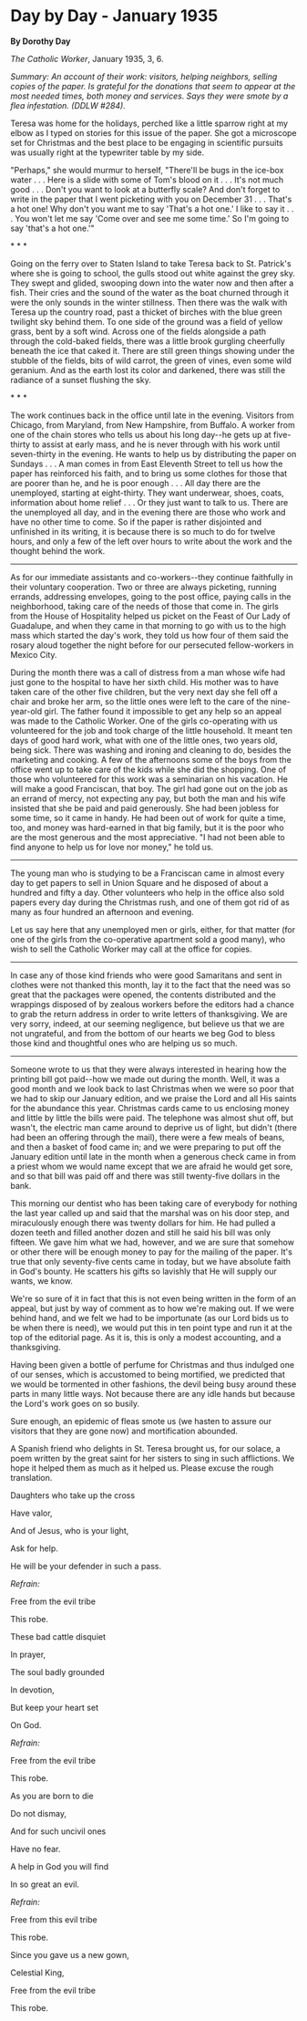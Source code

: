 Day by Day - January 1935
=========================

**By Dorothy Day**

*The Catholic Worker*, January 1935, 3, 6.

*Summary: An account of their work: visitors, helping neighbors, selling
copies of the paper. Is grateful for the donations that seem to appear
at the most needed times, both money and services. Says they were smote
by a flea infestation. (DDLW \#284).*

Teresa was home for the holidays, perched like a little sparrow right at
my elbow as I typed on stories for this issue of the paper. She got a
microscope set for Christmas and the best place to be engaging in
scientific pursuits was usually right at the typewriter table by my
side.

"Perhaps," she would murmur to herself, "There'll be bugs in the ice-box
water . . . Here is a slide with some of Tom's blood on it . . . It's
not much good . . . Don't you want to look at a butterfly scale? And
don't forget to write in the paper that I went picketing with you on
December 31 . . . That's a hot one! Why don't you want me to say 'That's
a hot one.' I like to say it . . . You won't let me say 'Come over and
see me some time.' So I'm going to say 'that's a hot one.'"

\* \* \*

Going on the ferry over to Staten Island to take Teresa back to St.
Patrick's where she is going to school, the gulls stood out white
against the grey sky. They swept and glided, swooping down into the
water now and then after a fish. Their cries and the sound of the water
as the boat churned through it were the only sounds in the winter
stillness. Then there was the walk with Teresa up the country road, past
a thicket of birches with the blue green twilight sky behind them. To
one side of the ground was a field of yellow grass, bent by a soft wind.
Across one of the fields alongside a path through the cold-baked fields,
there was a little brook gurgling cheerfully beneath the ice that caked
it. There are still green things showing under the stubble of the
fields, bits of wild carrot, the green of vines, even some wild
geranium. And as the earth lost its color and darkened, there was still
the radiance of a sunset flushing the sky.

\* \* \*

The work continues back in the office until late in the evening.
Visitors from Chicago, from Maryland, from New Hampshire, from Buffalo.
A worker from one of the chain stores who tells us about his long
day--he gets up at five-thirty to assist at early mass, and he is never
through with his work until seven-thirty in the evening. He wants to
help us by distributing the paper on Sundays . . . A man comes in from
East Eleventh Street to tell us how the paper has reinforced his faith,
and to bring us some clothes for those that are poorer than he, and he
is poor enough . . . All day there are the unemployed, starting at
eight-thirty. They want underwear, shoes, coats, information about home
relief . . . Or they just want to talk to us. There are the unemployed
all day, and in the evening there are those who work and have no other
time to come. So if the paper is rather disjointed and unfinished in its
writing, it is because there is so much to do for twelve hours, and only
a few of the left over hours to write about the work and the thought
behind the work.

- - -

As for our immediate assistants and co-workers--they continue faithfully
in their voluntary cooperation. Two or three are always picketing,
running errands, addressing envelopes, going to the post office, paying
calls in the neighborhood, taking care of the needs of those that come
in. The girls from the House of Hospitality helped us picket on the
Feast of Our Lady of Guadalupe, and when they came in that morning to go
with us to the high mass which started the day's work, they told us how
four of them said the rosary aloud together the night before for our
persecuted fellow-workers in Mexico City.

During the month there was a call of distress from a man whose wife had
just gone to the hospital to have her sixth child. His mother was to
have taken care of the other five children, but the very next day she
fell off a chair and broke her arm, so the little ones were left to the
care of the nine-year-old girl. The father found it impossible to get
any help so an appeal was made to the Catholic Worker. One of the girls
co-operating with us volunteered for the job and took charge of the
little household. It meant ten days of good hard work, what with one of
the little ones, two years old, being sick. There was washing and
ironing and cleaning to do, besides the marketing and cooking. A few of
the afternoons some of the boys from the office went up to take care of
the kids while she did the shopping. One of those who volunteered for
this work was a seminarian on his vacation. He will make a good
Franciscan, that boy. The girl had gone out on the job as an errand of
mercy, not expecting any pay, but both the man and his wife insisted
that she be paid and paid generously. She had been jobless for some
time, so it came in handy. He had been out of work for quite a time,
too, and money was hard-earned in that big family, but it is the poor
who are the most generous and the most appreciative. "I had not been
able to find anyone to help us for love nor money," he told us.

- - -

The young man who is studying to be a Franciscan came in almost every
day to get papers to sell in Union Square and he disposed of about a
hundred and fifty a day. Other volunteers who help in the office also
sold papers every day during the Christmas rush, and one of them got rid
of as many as four hundred an afternoon and evening.

Let us say here that any unemployed men or girls, either, for that
matter (for one of the girls from the co-operative apartment sold a good
many), who wish to sell the Catholic Worker may call at the office for
copies.

- - -

In case any of those kind friends who were good Samaritans and sent in
clothes were not thanked this month, lay it to the fact that the need
was so great that the packages were opened, the contents distributed and
the wrappings disposed of by zealous workers before the editors had a
chance to grab the return address in order to write letters of
thanksgiving. We are very sorry, indeed, at our seeming negligence, but
believe us that we are not ungrateful, and from the bottom of our hearts
we beg God to bless those kind and thoughtful ones who are helping us so
much.

- - -

Someone wrote to us that they were always interested in hearing how the
printing bill got paid--how we made out during the month. Well, it was a
good month and we look back to last Christmas when we were so poor that
we had to skip our January edition, and we praise the Lord and all His
saints for the abundance this year. Christmas cards came to us enclosing
money and little by little the bills were paid. The telephone was almost
shut off, but wasn't, the electric man came around to deprive us of
light, but didn't (there had been an offering through the mail), there
were a few meals of beans, and then a basket of food came in; and we
were preparing to put off the January edition until late in the month
when a generous check came in from a priest whom we would name except
that we are afraid he would get sore, and so that bill was paid off and
there was still twenty-five dollars in the bank.

This morning our dentist who has been taking care of everybody for
nothing the last year called up and said that the marshal was on his
door step, and miraculously enough there was twenty dollars for him. He
had pulled a dozen teeth and filled another dozen and still he said his
bill was only fifteen. We gave him what we had, however, and we are sure
that somehow or other there will be enough money to pay for the mailing
of the paper. It's true that only seventy-five cents came in today, but
we have absolute faith in God's bounty. He scatters his gifts so
lavishly that He will supply our wants, we know.

We're so sure of it in fact that this is not even being written in the
form of an appeal, but just by way of comment as to how we're making
out. If we were behind hand, and we felt we had to be importunate (as
our Lord bids us to be when there is need), we would put this in ten
point type and run it at the top of the editorial page. As it is, this
is only a modest accounting, and a thanksgiving.

Having been given a bottle of perfume for Christmas and thus indulged
one of our senses, which is accustomed to being mortified, we predicted
that we would be tormented in other fashions, the devil being busy
around these parts in many little ways. Not because there are any idle
hands but because the Lord's work goes on so busily.

Sure enough, an epidemic of fleas smote us (we hasten to assure our
visitors that they are gone now) and mortification abounded.

A Spanish friend who delights in St. Teresa brought us, for our solace,
a poem written by the great saint for her sisters to sing in such
afflictions. We hope it helped them as much as it helped us. Please
excuse the rough translation.

Daughters who take up the cross

Have valor,

And of Jesus, who is your light,

Ask for help.

He will be your defender in such a pass.

*Refrain:*

Free from the evil tribe

This robe.

These bad cattle disquiet

In prayer,

The soul badly grounded

In devotion,

But keep your heart set

On God.

*Refrain:*

Free from the evil tribe

This robe.

As you are born to die

Do not dismay,

And for such uncivil ones

Have no fear.

A help in God you will find

In so great an evil.

*Refrain:*

Free from this evil tribe

This robe.

Since you gave us a new gown,

Celestial King,

Free from the evil tribe

This robe.
